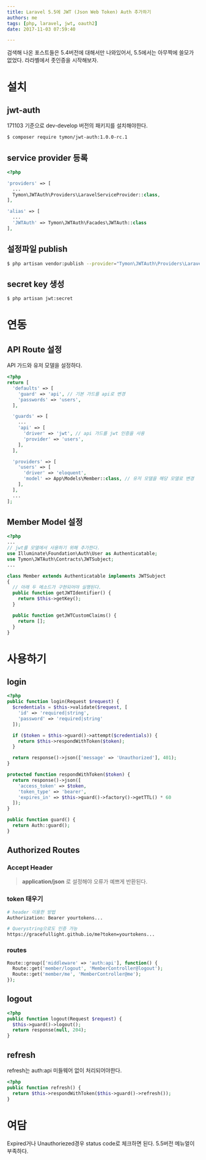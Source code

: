 ```yaml
---
title: Laravel 5.5에 JWT (Json Web Token) Auth 추가하기
authors: me
tags: [php, laravel, jwt, oauth2]
date: 2017-11-03 07:59:40

---
```


검색해 나온 포스트들은 5.4버전에 대해서만 나와있어서, 5.5에서는 아무짝에 쓸모가 없었다.
라라벨에서 좃인증을 시작해보자.

# 설치

## jwt-auth

171103 기준으로 dev-develop 버전의 패키지를 설치해야한다.

```bash
$ composer require tymon/jwt-auth:1.0.0-rc.1
```

## service provider 등록

```php config/app.php
<?php

'providers' => [
  ...
  Tymon\JWTAuth\Providers\LaravelServiceProvider::class,
],

'alias' => [
  ...
  'JWTAuth' => Tymon\JWTAuth\Facades\JWTAuth::class
],
```

## 설정파일 publish

```bash
$ php artisan vendor:publish --provider="Tymon\JWTAuth\Providers\LaravelServiceProvider" --force
```

## secret key 생성

```bash
$ php artisan jwt:secret
```

# 연동

## API Route 설정

API 가드와 유저 모델을 설정하다.

```php config/auth.php
<?php
return [
  'defaults' => [
    'guard' => 'api', // 기본 가드를 api로 변경
    'passwords' => 'users',
  ],

  'guards' => [
    ...
    'api' => [
      'driver' => 'jwt', // api 가드를 jwt 인증을 사용
      'provider' => 'users',
    ],
  ],

  'providers' => [
    'users' => [
      'driver' => 'eloquent',
      'model' => App\Models\Member::class, // 유저 모델을 해당 모델로 변경
    ],
  ],
  ...
];
```

## Member Model 설정

```php app/Models/Member.php
<?php
...
// jwt를 모델에서 사용하기 위해 추가한다.
use Illuminate\Foundation\Auth\User as Authenticatable;
use Tymon\JWTAuth\Contracts\JWTSubject;
...

class Member extends Authenticatable implements JWTSubject
{
  // 아래 두 메소드가 구현되어야 실행된다.
  public function getJWTIdentifier() {
    return $this->getKey();
  }

  public function getJWTCustomClaims() {
    return [];
  }
}
```

# 사용하기

## login

```php app/Http/MemberController.php
<?php
public function login(Request $request) {
  $credentials = $this->validate($request, [
    'id' => 'required|string',
    'password' => 'required|string'
  ]);

  if ($token = $this->guard()->attempt($credentials)) {
    return $this->respondWithToken($token);
  }

  return response()->json(['message' => 'Unauthorized'], 401);
}

protected function respondWithToken($token) {
  return response()->json([
    'access_token' => $token,
    'token_type' => 'bearer',
    'expires_in' => $this->guard()->factory()->getTTL() * 60
  ]);
}

public function guard() {
  return Auth::guard();
}
```

## Authorized Routes

### Accept Header

> **application/json** 로 설정해야 오류가 예쁘게 반환된다.

### token 태우기

```bash
# header 이용한 방법
Authorization: Bearer yourtokens...

# Querystring으로도 인증 가능
https://gracefullight.github.io/me?token=yourtokens...
```

### routes

```php routes/api.php
Route::group(['middleware' => 'auth:api'], function() {
  Route::get('member/logout', 'MemberController@logout');
  Route::get('member/me', 'MemberController@me');
});
```

## logout

```php app/Http/MemberController.php
<?php
public function logout(Request $request) {
  $this->guard()->logout();
  return response(null, 204);
}
```

## refresh

refresh는 auth:api 미들웨어 없이 처리되어야한다.

```php app/Http/MemberController.php
<?php
public function refresh() {
  return $this->respondWithToken($this->guard()->refresh());
}
```

# 여담

Expired거나 Unauthoriezed경우 status code로 체크하면 된다.
5.5버전 메뉴얼이 부족하다.

